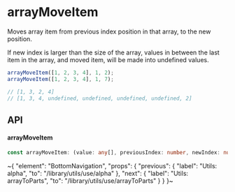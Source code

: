
# arrayMoveItem

Moves array item from previous index position in that array, to the new position.

If new index is larger than the size of the array, values in between the last item in the array, and moved item, will be made into undefined values.

```ts
arrayMoveItem([1, 2, 3, 4], 1, 2);
arrayMoveItem([1, 2, 3, 4], 1, 7);

// [1, 3, 2, 4]
// [1, 3, 4, undefined, undefined, undefined, undefined, 2]
```

## API

#### arrayMoveItem

```ts
const arrayMoveItem: (value: any[], previousIndex: number, newIndex: number) => any[];
```


~{
  "element": "BottomNavigation",
  "props": {
    "previous": {
      "label": "Utils: alpha",
      "to": "/library/utils/use/alpha"
    },
    "next": {
      "label": "Utils: arrayToParts",
      "to": "/library/utils/use/arrayToParts"
    }
  }
}~
